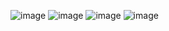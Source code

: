 
![image](https://github.com/pratyushdev-codes/NewsPulse/assets/109750976/d9cc471d-62c7-4807-a6c9-aa12b6b8a12f)
![image](https://github.com/pratyushdev-codes/NewsPulse/assets/109750976/4af44d95-66e1-4416-a55e-cf3d2e1d87b5)
![image](https://github.com/pratyushdev-codes/NewsPulse/assets/109750976/67768b9b-f84c-436c-80eb-b66959a46a4d)
![image](https://github.com/pratyushdev-codes/NewsPulse/assets/109750976/1d3edae9-7c11-443b-abf9-462a25fa99e6)




